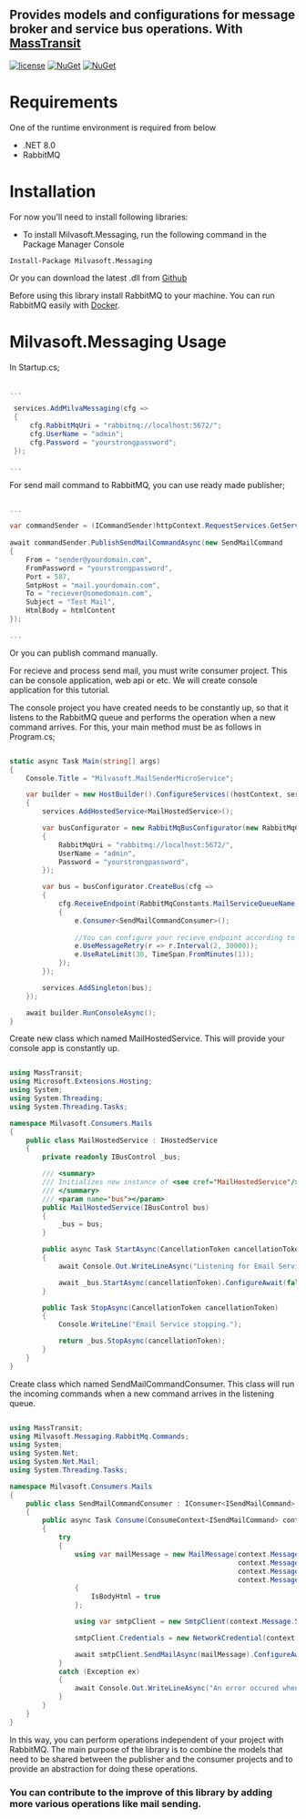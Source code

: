 ## Provides models and configurations for message broker and service bus operations. With [MassTransit](https://github.com/MassTransit/MassTransit)
  
[![license](https://img.shields.io/badge/license-MIT-blue.svg)](https://github.com/Milvasoft/Milvasoft/blob/master/LICENSE)  [![NuGet](https://img.shields.io/nuget/v/Milvasoft.Templates.Web.Ef)](https://www.nuget.org/packages/Milvasoft.Helpers/)   [![NuGet](https://img.shields.io/nuget/dt/Milvasoft.Messaging)](https://www.nuget.org/packages/Milvasoft.Messaging) 

# Requirements
One of the runtime environment is required from below
* .NET 8.0
* RabbitMQ

# Installation

For now you'll need to install following libraries:

* To install Milvasoft.Messaging, run the following command in the Package Manager Console
```
Install-Package Milvasoft.Messaging
```
 Or you can download the latest .dll from [Github](https://github.com/Milvasoft/Milvasoft.Messaging)

Before using this library install RabbitMQ to your machine. You can run RabbitMQ easily with [Docker](https://hub.docker.com/_/rabbitmq).

# Milvasoft.Messaging Usage

In Startup.cs;

```csharp 1

...
	    
 services.AddMilvaMessaging(cfg =>
 {
     cfg.RabbitMqUri = "rabbitmq://localhost:5672/";
     cfg.UserName = "admin";
     cfg.Password = "yourstrongpassword";
 });

...

```

For send mail command to RabbitMQ, you can use ready made publisher;

```csharp 1

...

var commandSender = (ICommandSender)httpContext.RequestServices.GetService(typeof(ICommandSender));
	    
await commandSender.PublishSendMailCommandAsync(new SendMailCommand
{
    From = "sender@yourdomain.com",
    FromPassword = "yourstrongpassword",
    Port = 587,
    SmtpHost = "mail.yourdomain.com",
    To = "reciever@somedomain.com",
    Subject = "Test Mail",
    HtmlBody = htmlContent
});

...

```

Or you can publish command manually.

For recieve and process send mail, you must write consumer project. This can be console application, web api or etc. We will create console application for this tutorial.

The console project you have created needs to be constantly up, so that it listens to the RabbitMQ queue and performs the operation when a new command arrives. For this, your main method must be as follows in Program.cs;

```csharp 1

static async Task Main(string[] args)
{
    Console.Title = "Milvasoft.MailSenderMicroService";

    var builder = new HostBuilder().ConfigureServices((hostContext, services) =>
    {
        services.AddHostedService<MailHostedService>();

        var busConfigurator = new RabbitMqBusConfigurator(new RabbitMqConfiguration
        {
            RabbitMqUri = "rabbitmq://localhost:5672/",
            UserName = "admin",
            Password = "yourstrongpassword",
        });

        var bus = busConfigurator.CreateBus(cfg =>
        {            
            cfg.ReceiveEndpoint(RabbitMqConstants.MailServiceQueueName, e =>
            {
                e.Consumer<SendMailCommandConsumer>();
                
                //You can configure your recieve endpoint according to your needs in MassTransit.
                e.UseMessageRetry(r => r.Interval(2, 30000));
                e.UseRateLimit(30, TimeSpan.FromMinutes(1));
            });
        });

        services.AddSingleton(bus);
    });

    await builder.RunConsoleAsync();
}

```

Create new class which named MailHostedService. This will provide your console app is constantly up.

```csharp 1

using MassTransit;
using Microsoft.Extensions.Hosting;
using System;
using System.Threading;
using System.Threading.Tasks;

namespace Milvasoft.Consumers.Mails
{
    public class MailHostedService : IHostedService
    {
        private readonly IBusControl _bus;

        /// <summary>
        /// Initializes new instance of <see cref="MailHostedService"/>.
        /// </summary>
        /// <param name="bus"></param>
        public MailHostedService(IBusControl bus)
        {
            _bus = bus;
        }

        public async Task StartAsync(CancellationToken cancellationToken)
        {
            await Console.Out.WriteLineAsync("Listening for Email Service commands/events...");

            await _bus.StartAsync(cancellationToken).ConfigureAwait(false);
        }

        public Task StopAsync(CancellationToken cancellationToken)
        {
            Console.WriteLine("Email Service stopping.");

            return _bus.StopAsync(cancellationToken);
        }
    }
}

```

Create class which named SendMailCommandConsumer. This class will run the incoming commands when a new command arrives in the listening queue.


```csharp 1

using MassTransit;
using Milvasoft.Messaging.RabbitMq.Commands;
using System;
using System.Net;
using System.Net.Mail;
using System.Threading.Tasks;

namespace Milvasoft.Consumers.Mails
{
    public class SendMailCommandConsumer : IConsumer<ISendMailCommand>
    {
        public async Task Consume(ConsumeContext<ISendMailCommand> context)
        {
            try
            {
                using var mailMessage = new MailMessage(context.Message.From,
                                                        context.Message.To,
                                                        context.Message.Subject,
                                                        context.Message.HtmlBody)
                {
                    IsBodyHtml = true
                };

                using var smtpClient = new SmtpClient(context.Message.SmtpHost, context.Message.Port);

                smtpClient.Credentials = new NetworkCredential(context.Message.From, context.Message.FromPassword);

                await smtpClient.SendMailAsync(mailMessage).ConfigureAwait(false);
            }
            catch (Exception ex)
            {
                await Console.Out.WriteLineAsync("An error occured when sending mail.");
            }
        }
    }
}

```

In this way, you can perform operations independent of your project with RabbitMQ. The main purpose of the library is to combine the models that need to be shared between the publisher and the consumer projects and to provide an abstraction for doing these operations. 

### You can contribute to the improve of this library by adding more various operations like mail sending.
